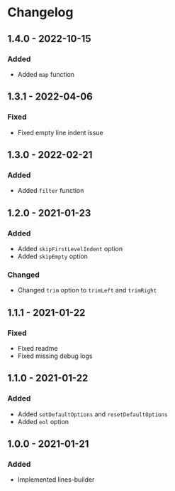 # Changelog

## 1.4.0 - 2022-10-15

### Added

- Added `map` function

## 1.3.1 - 2022-04-06

### Fixed

- Fixed empty line indent issue

## 1.3.0 - 2022-02-21

### Added

- Added `filter` function

## 1.2.0 - 2021-01-23

### Added

- Added `skipFirstLevelIndent` option
- Added `skipEmpty` option

### Changed

- Changed `trim` option to `trimLeft` and `trimRight`

## 1.1.1 - 2021-01-22

### Fixed

- Fixed readme
- Fixed missing debug logs

## 1.1.0 - 2021-01-22

### Added

- Added `setDefaultOptions` and `resetDefaultOptions`
- Added `eol` option

## 1.0.0 - 2021-01-21

### Added

- Implemented lines-builder
